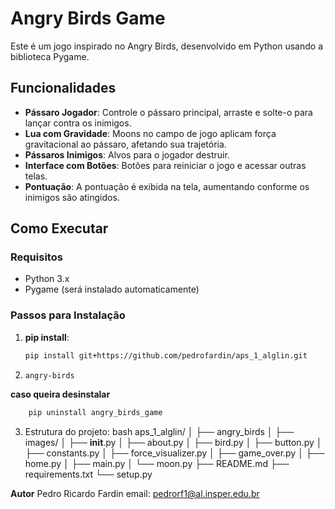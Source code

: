 # Angry Birds Game

Este é um jogo inspirado no Angry Birds, desenvolvido em Python usando a biblioteca Pygame.

## Funcionalidades

- **Pássaro Jogador**: Controle o pássaro principal, arraste e solte-o para lançar contra os inimigos.
- **Lua com Gravidade**: Moons no campo de jogo aplicam força gravitacional ao pássaro, afetando sua trajetória.
- **Pássaros Inimigos**: Alvos para o jogador destruir.
- **Interface com Botões**: Botões para reiniciar o jogo e acessar outras telas.
- **Pontuação**: A pontuação é exibida na tela, aumentando conforme os inimigos são atingidos.

## Como Executar

### Requisitos

- Python 3.x
- Pygame (será instalado automaticamente)

### Passos para Instalação

1. **pip install**:
   ```sh
   pip install git+https://github.com/pedrofardin/aps_1_alglin.git
2. 
    ```sh
    angry-birds

**caso queira desinstalar**
```sh
    pip uninstall angry_birds_game
```

3. Estrutura do projeto:
    bash
    aps_1_alglin/
    │
    ├── angry_birds
    │   ├── images/
    │   ├── __init__.py
    │   ├── about.py
    │   ├── bird.py
    │   ├── button.py
    │   ├── constants.py
    │   ├── force_visualizer.py
    │   ├── game_over.py
    │   ├── home.py
    │   ├── main.py
    │   └── moon.py
    ├── README.md
    ├── requirements.txt
    └── setup.py

**Autor**
Pedro Ricardo Fardin
email: pedrorf1@al.insper.edu.br
